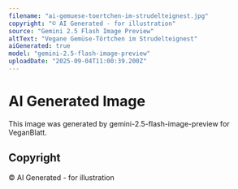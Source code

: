 ```yaml
---
filename: "ai-gemuese-toertchen-im-strudelteignest.jpg"
copyright: "© AI Generated - for illustration"
source: "Gemini 2.5 Flash Image Preview"
altText: "Vegane Gemüse-Törtchen im Strudelteignest"
aiGenerated: true
model: "gemini-2.5-flash-image-preview"
uploadDate: "2025-09-04T11:00:39.200Z"
---
```


# AI Generated Image

This image was generated by gemini-2.5-flash-image-preview for VeganBlatt.

## Copyright
© AI Generated - for illustration
